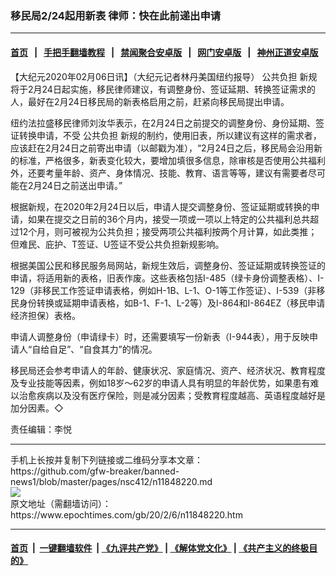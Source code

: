 ### 移民局2/24起用新表  律师：快在此前递出申请
------------------------

#### [首页](https://github.com/gfw-breaker/banned-news1/blob/master/README.md) &nbsp;&nbsp;|&nbsp;&nbsp; [手把手翻墙教程](https://github.com/gfw-breaker/guides/wiki) &nbsp;&nbsp;|&nbsp;&nbsp; [禁闻聚合安卓版](https://github.com/gfw-breaker/bn-android) &nbsp;&nbsp;|&nbsp;&nbsp; [网门安卓版](https://github.com/oGate2/oGate) &nbsp;&nbsp;|&nbsp;&nbsp; [神州正道安卓版](https://github.com/SzzdOgate/update) 



<div><p>
 【大纪元2020年02月06日讯】（大纪元记者林丹美国纽约报导）
 <ok href="https://www.epochtimes.com/gb/tag/%E5%85%AC%E5%85%B1%E8%B4%9F%E6%8B%85.html">
  公共负担
 </ok>
 新规将于2月24日起实施，移民律师建议，有调整身份、签证延期、转换签证需求的人，最好在2月24日移民局的新表格启用之前，赶紧向移民局提出申请。
</p>
<p>
 纽约法拉盛移民律师刘汝华表示，在2月24日之前提交的调整身份、身份延期、签证转换申请，不受
 <ok href="https://www.epochtimes.com/gb/tag/%E5%85%AC%E5%85%B1%E8%B4%9F%E6%8B%85.html">
  公共负担
 </ok>
 新规的制约，使用旧表，所以建议有这样的需求者，应该赶在2月24日之前寄出申请（以邮戳为准），“2月24日之后，移民局会沿用新的标准，严格很多，新表变化较大，要增加填很多信息，除审核是否使用公共福利外，还要考量年龄、资产、身体情况、技能、教育、语言等等，建议有需要者尽可能在2月24日之前送出申请。”
</p>
<p>
 根据新规，在2020年2月24日以后，申请人提交调整身份、签证延期或转换的申请，如果在提交之日前的36个月内，接受一项或一项以上特定的公共福利总共超过12个月，则可被视为公共负担；接受两项公共福利按两个月计算，如此类推；但难民、庇护、T签证、U签证不受公共负担新规影响。
</p>
<p>
 根据美国公民和移民服务局网站，新规生效后，调整身份、签证延期或转换签证的申请，将适用新的表格，旧表作废。这些表格包括I-485（绿卡身份调整表格）、I-129（非移民工作签证申请表格，例如H-1B、L-1、O-1等工作签证）、I-539（非移民身份转换或延期申请表格，如B-1、F-1、L-2等）及I-864和I-864EZ（移民申请经济担保）表格。
</p>
<p>
 申请人调整身份（申请绿卡）时，还需要填写一份新表（I-944表），用于反映申请人“自给自足”、“自食其力”的情况。
</p>
<p>
 移民局还会参考申请人的年龄、健康状况、家庭情况、资产、经济状况、教育程度及专业技能等因素，例如18岁～62岁的申请人具有明显的年龄优势，如果患有难以治愈疾病以及没有医疗保险，则是减分因素；受教育程度越高、英语程度越好是加分因素。◇
</p>
<p>
 责任编辑：李悦
</p>
</div>
<hr/>
手机上长按并复制下列链接或二维码分享本文章：<br/>
https://github.com/gfw-breaker/banned-news1/blob/master/pages/nsc412/n11848220.md <br/>
<a href='https://github.com/gfw-breaker/banned-news1/blob/master/pages/nsc412/n11848220.md'><img src='https://github.com/gfw-breaker/banned-news1/blob/master/pages/nsc412/n11848220.md.png'/></a> <br/>
原文地址（需翻墙访问）：https://www.epochtimes.com/gb/20/2/6/n11848220.htm


------------------------
#### [首页](https://github.com/gfw-breaker/banned-news1/blob/master/README.md) &nbsp;|&nbsp; [一键翻墙软件](https://github.com/gfw-breaker/nogfw/blob/master/README.md) &nbsp;| [《九评共产党》](https://github.com/gfw-breaker/9ping.md/blob/master/README.md#九评之一评共产党是什么) | [《解体党文化》](https://github.com/gfw-breaker/jtdwh.md/blob/master/README.md) | [《共产主义的终极目的》](https://github.com/gfw-breaker/gczydzjmd.md/blob/master/README.md)


<img src='http://gfw-breaker.win/banned-news/pages/nsc412/n11848220.md' width='0px' height='0px'/>